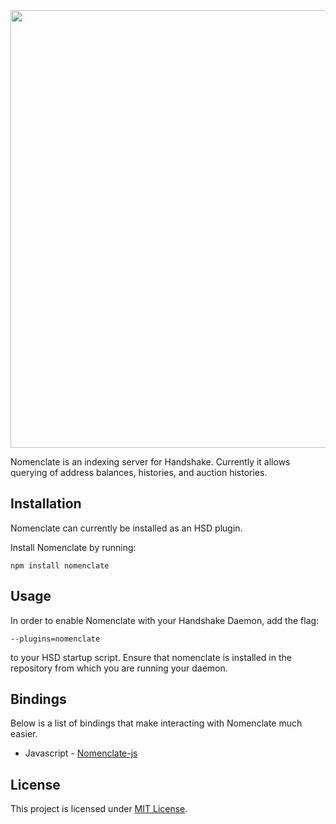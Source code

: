 <img src="https://user-images.githubusercontent.com/9666345/49334234-9f38cf00-f596-11e8-9808-f16f75dd1bf7.png" width="700" >

Nomenclate is an indexing server for Handshake. Currently it allows querying of address balances, histories, and auction histories.


## Installation

Nomenclate can currently be installed as an HSD plugin.

Install Nomenclate by running:

    npm install nomenclate


## Usage

In order to enable Nomenclate with your Handshake Daemon, add the flag:

    --plugins=nomenclate

to your HSD startup script. Ensure that nomenclate is installed in the repository from which
you are running your daemon.

## Bindings

Below is a list of bindings that make interacting with Nomenclate much easier.

- Javascript - [Nomenclate-js](https://github.com/HandshakeAlliance/nomenclate-js)


## License

This project is licensed under [MIT License](/LICENSE).





